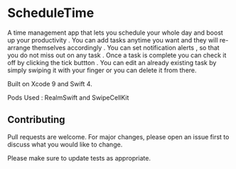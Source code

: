 # ScheduleTime
A time management app that lets you schedule your whole day and boost up your productivity . 
You can add tasks anytime you want and they will re-arrange themselves accordingly .
You can set notification alerts , so that you do not miss out on any task . 
Once a task is complete you can check it off by clicking the tick buttton . 
You can edit an already existing task by simply swiping it with your finger or you can delete it from there.

Built on Xcode 9 and Swift 4.

Pods Used : 
RealmSwift and SwipeCellKit


## Contributing
Pull requests are welcome. For major changes, please open an issue first to discuss what you would like to change.

Please make sure to update tests as appropriate.
